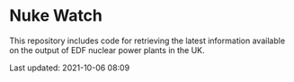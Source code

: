 # Nuke Watch

This repository includes code for retrieving the latest information available on the output of EDF nuclear power plants in the UK.

Last updated: 2021-10-06 08:09